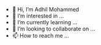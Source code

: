 - 👋 Hi, I’m Adhil Mohammed
- 👀 I’m interested in ...
- 🌱 I’m currently learning ...
- 💞️ I’m looking to collaborate on ...
- 📫 How to reach me ...

<!---
adhilaq/adhilaq is a ✨ special ✨ repository because its `README.md` (this file) appears on your GitHub profile.
You can click the Preview link to take a look at your changes.
--->
